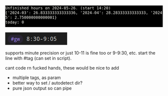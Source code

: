 ![screenshot](obt-screenshot.png)

![entry](1liner.png)

supports minute precision or just 10-11 is fine too or 9-9:30, etc. start the line with #tag (can set in script).

cant code rn fucked hands, these would be nice to add
- multiple tags, as param
- better way to set / autodetect dir?
- pure json output so can pipe
